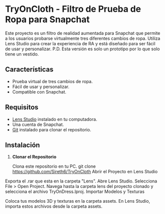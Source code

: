 # TryOnCloth - Filtro de Prueba de Ropa para Snapchat

Este proyecto es un filtro de realidad aumentada para Snapchat que permite a los usuarios probarse virtualmente tres diferentes cambios de ropa. Utiliza Lens Studio para crear la experiencia de RA y está diseñado para ser fácil de usar y personalizar.
P.D. Esta versión es solo un prototipo por lo que solo tiene un vestido.

## Características

- Prueba virtual de tres cambios de ropa.
- Fácil de usar y personalizar.
- Compatible con Snapchat.

## Requisitos

- [Lens Studio](https://lensstudio.snapchat.com/download/) instalado en tu computadora.
- Una cuenta de Snapchat.
- [Git](https://git-scm.com/) instalado para clonar el repositorio.

## Instalación

1. **Clonar el Repositorio**

   Clona este repositorio en tu PC.
   git clone https://github.com/Sireth6/TryOnCloth
Abrir el Proyecto en Lens Studio

Exporta el .rar que esta en la carpeta "Lens".
Abre Lens Studio.
Selecciona File > Open Project.
Navega hasta la carpeta lens del proyecto clonado y selecciona el archivo TryOnDress.lproj.
Importar Modelos y Texturas

Coloca tus modelos 3D y texturas en la carpeta assets.
En Lens Studio, importa estos archivos desde la carpeta assets.

